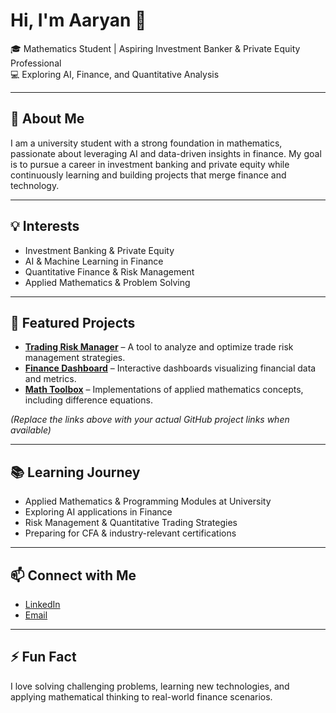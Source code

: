 # Hi, I'm Aaryan 👋

🎓 Mathematics Student | Aspiring Investment Banker & Private Equity Professional  
💻 Exploring AI, Finance, and Quantitative Analysis  

---

## 🚀 About Me
I am a university student with a strong foundation in mathematics, passionate about leveraging AI and data-driven insights in finance. My goal is to pursue a career in investment banking and private equity while continuously learning and building projects that merge finance and technology.

---

## 💡 Interests
- Investment Banking & Private Equity  
- AI & Machine Learning in Finance  
- Quantitative Finance & Risk Management  
- Applied Mathematics & Problem Solving  

---

## 📂 Featured Projects
- **[Trading Risk Manager](https://github.com/yourusername/project1)** – A tool to analyze and optimize trade risk management strategies.  
- **[Finance Dashboard](https://github.com/yourusername/project2)** – Interactive dashboards visualizing financial data and metrics.  
- **[Math Toolbox](https://github.com/yourusername/project3)** – Implementations of applied mathematics concepts, including difference equations.  

*(Replace the links above with your actual GitHub project links when available)*

---

## 📚 Learning Journey
- Applied Mathematics & Programming Modules at University  
- Exploring AI applications in Finance  
- Risk Management & Quantitative Trading Strategies  
- Preparing for CFA & industry-relevant certifications  

---

## 📫 Connect with Me
- [LinkedIn](www.linkedin.com/in/aaryan-g-4a5b212a5)  
- [Email](mailto:Aaryan1gondaliya@gmail.com)  

---

## ⚡ Fun Fact
I love solving challenging problems, learning new technologies, and applying mathematical thinking to real-world finance scenarios.


